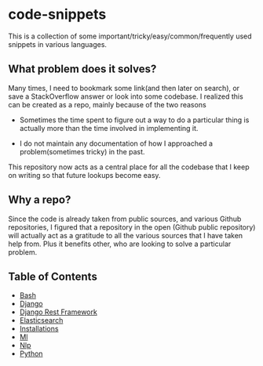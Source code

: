 # code-snippets

This is a collection of some important/tricky/easy/common/frequently used snippets in various languages.

## What problem does it solves?

Many times, I need to bookmark some link(and then later on search), or save a StackOverflow answer or look into some codebase. I realized this can be created as a repo, mainly because of the two reasons

* Sometimes the time spent to figure out a way to do a particular thing is actually more than the time involved in implementing it.

* I do not maintain any documentation of how I approached a problem(sometimes tricky) in the past.

This repository now acts as a central place for all the codebase that I keep on writing so that future lookups become easy.

## Why a repo?

Since the code is already taken from public sources, and various Github repositories, I figured that a repository in the open (Github public repository) will actually act as a gratitude to all the various sources that I have taken help from. Plus it benefits other, who are looking to solve a particular problem.

## Table of Contents

- [Bash](bash/README.md)
- [Django](django/README.md)
- [Django Rest Framework](django-rest-framework/README.md)
- [Elasticsearch](elasticsearch/README.md)
- [Installations](installations/README.md)
- [Ml](ml/README.md)
- [Nlp](nlp/README.md)
- [Python](python/README.md)
